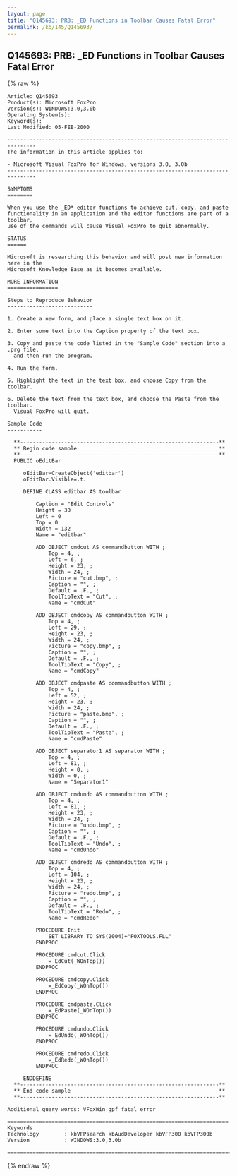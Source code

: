 ```yaml
---
layout: page
title: "Q145693: PRB: _ED Functions in Toolbar Causes Fatal Error"
permalink: /kb/145/Q145693/
---
```


## Q145693: PRB: _ED Functions in Toolbar Causes Fatal Error

{% raw %}

	Article: Q145693
	Product(s): Microsoft FoxPro
	Version(s): WINDOWS:3.0,3.0b
	Operating System(s): 
	Keyword(s): 
	Last Modified: 05-FEB-2000
	
	-------------------------------------------------------------------------------
	The information in this article applies to:
	
	- Microsoft Visual FoxPro for Windows, versions 3.0, 3.0b 
	-------------------------------------------------------------------------------
	
	SYMPTOMS
	========
	
	When you use the _ED* editor functions to achieve cut, copy, and paste
	functionality in an application and the editor functions are part of a toolbar,
	use of the commands will cause Visual FoxPro to quit abnormally.
	
	STATUS
	======
	
	Microsoft is researching this behavior and will post new information here in the
	Microsoft Knowledge Base as it becomes available.
	
	MORE INFORMATION
	================
	
	Steps to Reproduce Behavior
	---------------------------
	
	1. Create a new form, and place a single text box on it.
	
	2. Enter some text into the Caption property of the text box.
	
	3. Copy and paste the code listed in the "Sample Code" section into a .prg file,
	  and then run the program.
	
	4. Run the form.
	
	5. Highlight the text in the text box, and choose Copy from the toolbar.
	
	6. Delete the text from the text box, and choose the Paste from the toolbar.
	  Visual FoxPro will quit.
	
	Sample Code
	-----------
	
	  **---------------------------------------------------------------**
	  ** Begin code sample                                             **
	  **---------------------------------------------------------------**
	  PUBLIC oEditBar
	
	     oEditBar=CreateObject('editbar')
	     oEditBar.Visible=.t.
	
	     DEFINE CLASS editbar AS toolbar
	
	         Caption = "Edit Controls"
	         Height = 30
	         Left = 0
	         Top = 0
	         Width = 132
	         Name = "editbar"
	
	         ADD OBJECT cmdcut AS commandbutton WITH ;
	             Top = 4, ;
	             Left = 6, ;
	             Height = 23, ;
	             Width = 24, ;
	             Picture = "cut.bmp", ;
	             Caption = "", ;
	             Default = .F., ;
	             ToolTipText = "Cut", ;
	             Name = "cmdCut"
	
	         ADD OBJECT cmdcopy AS commandbutton WITH ;
	             Top = 4, ;
	             Left = 29, ;
	             Height = 23, ;
	             Width = 24, ;
	             Picture = "copy.bmp", ;
	             Caption = "", ;
	             Default = .F., ;
	             ToolTipText = "Copy", ;
	             Name = "cmdCopy"
	
	         ADD OBJECT cmdpaste AS commandbutton WITH ;
	             Top = 4, ;
	             Left = 52, ;
	             Height = 23, ;
	             Width = 24, ;
	             Picture = "paste.bmp", ;
	             Caption = "", ;
	             Default = .F., ;
	             ToolTipText = "Paste", ;
	             Name = "cmdPaste"
	
	         ADD OBJECT separator1 AS separator WITH ;
	             Top = 4, ;
	             Left = 81, ;
	             Height = 0, ;
	             Width = 0, ;
	             Name = "Separator1"
	
	         ADD OBJECT cmdundo AS commandbutton WITH ;
	             Top = 4, ;
	             Left = 81, ;
	             Height = 23, ;
	             Width = 24, ;
	             Picture = "undo.bmp", ;
	             Caption = "", ;
	             Default = .F., ;
	             ToolTipText = "Undo", ;
	             Name = "cmdUndo"
	
	         ADD OBJECT cmdredo AS commandbutton WITH ;
	             Top = 4, ;
	             Left = 104, ;
	             Height = 23, ;
	             Width = 24, ;
	             Picture = "redo.bmp", ;
	             Caption = "", ;
	             Default = .F., ;
	             ToolTipText = "Redo", ;
	             Name = "cmdRedo"
	
	         PROCEDURE Init
	             SET LIBRARY TO SYS(2004)+"FOXTOOLS.FLL"
	         ENDPROC
	
	         PROCEDURE cmdcut.Click
	             =_EdCut(_WOnTop())
	         ENDPROC
	
	         PROCEDURE cmdcopy.Click
	             =_EdCopy(_WOnTop())
	         ENDPROC
	
	         PROCEDURE cmdpaste.Click
	             =_EdPaste(_WOnTop())
	         ENDPROC
	
	         PROCEDURE cmdundo.Click
	             =_EdUndo(_WOnTop())
	         ENDPROC
	
	         PROCEDURE cmdredo.Click
	             =_EdRedo(_WOnTop())
	         ENDPROC
	
	     ENDDEFINE
	  **---------------------------------------------------------------**
	  ** End code sample                                               **
	  **---------------------------------------------------------------**
	
	Additional query words: VFoxWin gpf fatal error
	
	======================================================================
	Keywords          :  
	Technology        : kbVFPsearch kbAudDeveloper kbVFP300 kbVFP300b
	Version           : WINDOWS:3.0,3.0b
	
	=============================================================================
	

{% endraw %}
